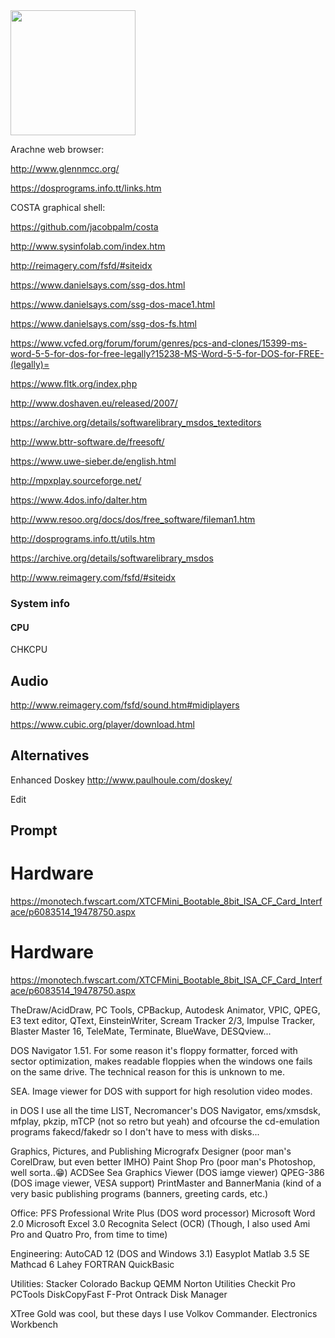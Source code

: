 <img src="https://user-images.githubusercontent.com/38451588/127482226-e67f4267-7245-4e89-8b6c-4aec09c49c5a.png" width="200" />

Arachne web browser:

http://www.glennmcc.org/


https://dosprograms.info.tt/links.htm

COSTA graphical shell:

https://github.com/jacobpalm/costa



http://www.sysinfolab.com/index.htm

http://reimagery.com/fsfd/#siteidx

https://www.danielsays.com/ssg-dos.html

https://www.danielsays.com/ssg-dos-mace1.html

https://www.danielsays.com/ssg-dos-fs.html

https://www.vcfed.org/forum/forum/genres/pcs-and-clones/15399-ms-word-5-5-for-dos-for-free-legally?15238-MS-Word-5-5-for-DOS-for-FREE-(legally)=

https://www.fltk.org/index.php



http://www.doshaven.eu/released/2007/



https://archive.org/details/softwarelibrary_msdos_texteditors

http://www.bttr-software.de/freesoft/

https://www.uwe-sieber.de/english.html

http://mpxplay.sourceforge.net/

https://www.4dos.info/dalter.htm

http://www.resoo.org/docs/dos/free_software/fileman1.htm


http://dosprograms.info.tt/utils.htm

https://archive.org/details/softwarelibrary_msdos

http://www.reimagery.com/fsfd/#siteidx

### System info

#### CPU

CHKCPU


## Audio

http://www.reimagery.com/fsfd/sound.htm#midiplayers

https://www.cubic.org/player/download.html


## Alternatives

Enhanced Doskey http://www.paulhoule.com/doskey/

Edit 


## Prompt

# Hardware

https://monotech.fwscart.com/XTCFMini_Bootable_8bit_ISA_CF_Card_Interface/p6083514_19478750.aspx

# Hardware

https://monotech.fwscart.com/XTCFMini_Bootable_8bit_ISA_CF_Card_Interface/p6083514_19478750.aspx


TheDraw/AcidDraw, PC Tools, CPBackup, Autodesk Animator, VPIC, QPEG, E3 text editor, QText, EinsteinWriter, Scream Tracker 2/3, Impulse Tracker, Blaster Master 16, TeleMate, Terminate, BlueWave, DESQview...

DOS Navigator 1.51. For some reason it's floppy formatter, forced with sector optimization, makes readable floppies when the windows one fails on the same drive. The technical reason for this is unknown to me.

 SEA. Image viewer for DOS with support for high resolution video modes.
 
 in DOS I use all the time LIST, Necromancer's DOS Navigator, ems/xmsdsk, mfplay, pkzip, mTCP (not so retro but yeah) and ofcourse the cd-emulation programs fakecd/fakedr so I don't have to mess with disks...
 
 
 Graphics, Pictures, and Publishing
Micrografx Designer (poor man's CorelDraw, but even better IMHO)
Paint Shop Pro (poor man's Photoshop, well sorta..😁)
ACDSee
Sea Graphics Viewer (DOS iamge viewer)
QPEG-386 (DOS image viewer, VESA support)
PrintMaster and BannerMania (kind of a very basic publishing programs (banners, greeting cards, etc.)

Office:
PFS Professional Write Plus (DOS word processor)
Microsoft Word 2.0
Microsoft Excel 3.0
Recognita Select (OCR)
(Though, I also used Ami Pro and Quatro Pro, from time to time)

Engineering:
AutoCAD 12 (DOS and Windows 3.1)
Easyplot
Matlab 3.5 SE
Mathcad 6
Lahey FORTRAN
QuickBasic

Utilities:
Stacker
Colorado Backup
QEMM
Norton Utilities
Checkit Pro
PCTools
DiskCopyFast
F-Prot
Ontrack Disk Manager

XTree Gold was cool, but these days I use Volkov Commander.
 Electronics Workbench

